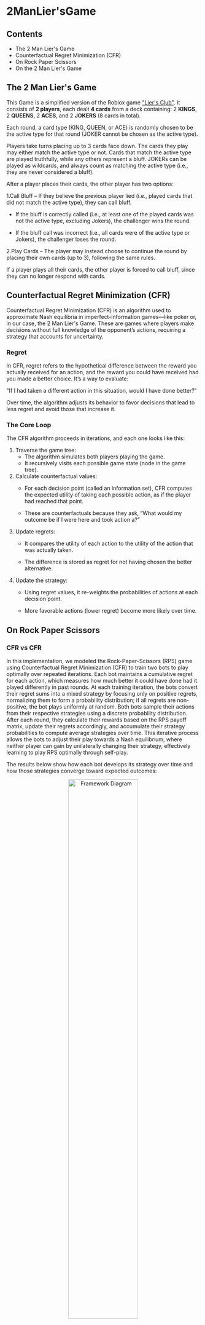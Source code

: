 # 2ManLier'sGame

## Contents

- The 2 Man Lier's Game
- Counterfactual Regret Minimization (CFR)
- On Rock Paper Scissors
- On the 2 Man Lier's Game

## The 2 Man Lier's Game

This Game is a simplified version of the Roblox game ["Lier's Club"](https://www.roblox.com/games/81080628786688/Liars-Club).
It consists of **2 players**, each dealt **4 cards** from a deck containing: 2 **KINGS**, 2 **QUEENS**, 2 **ACES**, and 2 **JOKERS** (8 cards in total).

Each round, a card type (KING, QUEEN, or ACE) is randomly chosen to be the active type for that round (JOKER cannot be chosen as the active type).

Players take turns placing up to 3 cards face down. The cards they play may either match the active type or not. Cards that match the active type are played truthfully, while any others represent a bluff. JOKERs can be played as wildcards, and always count as matching the active type (i.e., they are never considered a bluff).

After a player places their cards, the other player has two options:

1.Call Bluff – If they believe the previous player lied (i.e., played cards that did not match the active type), they can call bluff.

 - If the bluff is correctly called (i.e., at least one of the played cards was not the active type, excluding Jokers), the challenger wins the round.

 - If the bluff call was incorrect (i.e., all cards were of the active type or Jokers), the challenger loses the round.

2.Play Cards – The player may instead choose to continue the round by placing their own cards (up to 3), following the same rules.

If a player plays all their cards, the other player is forced to call bluff, since they can no longer respond with cards.

## Counterfactual Regret Minimization (CFR)

Counterfactual Regret Minimization (CFR) is an algorithm used to approximate Nash equilibria in imperfect-information games—like poker or, in our case, the 2 Man Lier's Game. These are games where players make decisions without full knowledge of the opponent’s actions, requiring a strategy that accounts for uncertainty.

### Regret
In CFR, regret refers to the hypothetical difference between the reward you actually received for an action, and the reward you could have received had you made a better choice. It’s a way to evaluate:

"If I had taken a different action in this situation, would I have done better?"

Over time, the algorithm adjusts its behavior to favor decisions that lead to less regret and avoid those that increase it.

### The Core Loop

The CFR algorithm proceeds in iterations, and each one looks like this:

1. Traverse the game tree:
    - The algorithm simulates both players playing the game.
    - It recursively visits each possible game state (node in the game tree).
2. Calculate counterfactual values:
    - For each decision point (called an information set), CFR computes the expected utility of taking each possible action, as if the player had reached that point.

    - These are counterfactuals because they ask, “What would my outcome be if I were here and took action a?”
3. Update regrets:
    - It compares the utility of each action to the utility of the action that was actually taken.

    - The difference is stored as regret for not having chosen the better alternative.
4. Update the strategy:
    - Using regret values, it re-weights the probabilities of actions at each decision point.

    - More favorable actions (lower regret) become more likely over time.

## On Rock Paper Scissors

### CFR vs CFR 
In this implementation, we modeled the Rock-Paper-Scissors (RPS) game using Counterfactual Regret Minimization (CFR) to train two bots to play optimally over repeated iterations. Each bot maintains a cumulative regret for each action, which measures how much better it could have done had it played differently in past rounds. At each training iteration, the bots convert their regret sums into a mixed strategy by focusing only on positive regrets, normalizing them to form a probability distribution; if all regrets are non-positive, the bot plays uniformly at random. Both bots sample their actions from their respective strategies using a discrete probability distribution. After each round, they calculate their rewards based on the RPS payoff matrix, update their regrets accordingly, and accumulate their strategy probabilities to compute average strategies over time. This iterative process allows the bots to adjust their play towards a Nash equilibrium, where neither player can gain by unilaterally changing their strategy, effectively learning to play RPS optimally through self-play.

The results below show how each bot develops its strategy over time and how those strategies converge toward expected outcomes:

<div align="center">
  <img src="others/ss2.png" alt="Framework Diagram" style="width:60%;">
</div>


### CFR VS FREQUENCY BOT

In this simulation, a CFR-based bot plays against a Frequency Analysis bot in repeated rounds of Rock-Paper-Scissors. The CFR bot continuously updates its strategy by tracking and accumulating regrets over time, adapting its choices based on how well each possible action would have performed against the opponent's actual moves. Meanwhile, the FrequencyBot observes and records the CFR bot’s past moves, analyzing the frequency of each action to predict the most likely next move. It then counters this prediction by choosing the action that would beat the most frequent move seen so far. As a result, the CFR bot learns through regret minimization how to exploit or defend against the FrequencyBot’s adaptive pattern, while the FrequencyBot tries to anticipate and exploit recurring tendencies in the CFR bot’s behavior. 

The results below show the average number of wins for each bot, as well as the average number of draws, across simulations with different iteration counts:

<div style="text-align: center;">
  <img src="others/ss3.png" alt="Framework Diagram" style="width:80%;">
</div>

</br>



<div style="text-align: center;">
  <img src="others/ss1.png" alt="Framework Diagram" style="width:100%;">
</div>

</br>

<div align="center">
  <img src="others/Figure_1.png" alt="Framework Diagram" style="width:80%;">
</div>


## Testing

To ensure the correctness of the implementation, we used unit testing to verify that the functions return the expected results in various scenarios. This approach allowed us to quickly identify potential logical errors or unexpected behavior in the code. The unit tests were written using the Google Test (gtest) framework.

Some Examples:

|  |  | 
|---|---|
| ![](others/sst1.png)  | ![](others/sst2.png)|

### The usage of AI in testing

Given the code and the existing tests written by us, we asked ChatGPT if it could suggest additional possible tests and write them for us. This was its response:

|  |  |  |
|---|---|---|
| ![](others/gpt1.png)  | ![](others/gpt2.png)|![](others/gpt3.png) |

The complete conversation: https://chatgpt.com/share/68271e8a-17a0-800f-b8a0-c3bfeafd6d24

## VIDEO DEMO
The project itself: https://www.youtube.com/watch?v=16mmXHYV6Oc

The tests: https://www.youtube.com/watch?v=4Pxa3bLVLOE

## Resources
- Martin Zinkevich, Michael Johanson, Michael Bowling, Carmelo Piccione Regret Minimization in Games with Incomplete
Information, 2008
- Todd W. Neller, Marc Lanctot An Introduction to Counterfactual Regret Minimization, 2013
- Xinyu Zhang Learn AI Game Playing Algorithm Part III — Counterfactual Regret Minimization



